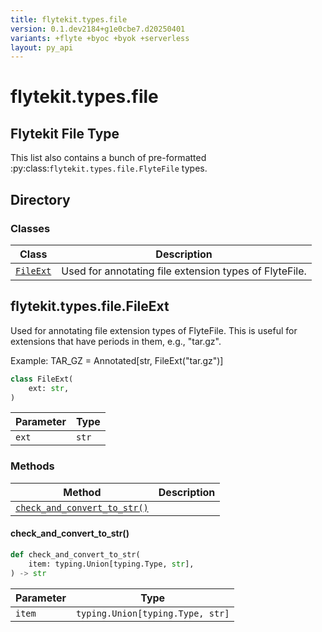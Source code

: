 ```yaml
---
title: flytekit.types.file
version: 0.1.dev2184+g1e0cbe7.d20250401
variants: +flyte +byoc +byok +serverless
layout: py_api
---
```


# flytekit.types.file


## Flytekit File Type

This list also contains a bunch of pre-formatted :py:class:`flytekit.types.file.FlyteFile` types.


## Directory

### Classes

| Class | Description |
|-|-|
| [`FileExt`](.././flytekit.types.file#flytekittypesfilefileext) | Used for annotating file extension types of FlyteFile. |

## flytekit.types.file.FileExt

Used for annotating file extension types of FlyteFile.
This is useful for extensions that have periods in them, e.g., "tar.gz".

Example:
TAR_GZ = Annotated[str, FileExt("tar.gz")]


```python
class FileExt(
    ext: str,
)
```
| Parameter | Type |
|-|-|
| `ext` | `str` |

### Methods

| Method | Description |
|-|-|
| [`check_and_convert_to_str()`](#check_and_convert_to_str) |  |


#### check_and_convert_to_str()

```python
def check_and_convert_to_str(
    item: typing.Union[typing.Type, str],
) -> str
```
| Parameter | Type |
|-|-|
| `item` | `typing.Union[typing.Type, str]` |

